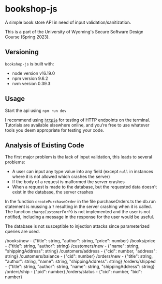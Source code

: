 # bookshop-js

A simple book store API in need of input validation/sanitization.

This is a part of the University of Wyoming's Secure Software Design Course (Spring 2023).

## Versioning

`bookshop-js` is built with:

- node version v16.19.0
- npm version 9.6.2
- nvm version 0.39.3

## Usage

Start the api using `npm run dev`

I recommend using [`httpie`](https://httpie.io) for testing of HTTP endpoints on the terminal. Tutorials are available elsewhere online, and you're free to use whatever tools you deem appropriate for testing your code.

## Analysis of Existing Code

The first major problem is the lack of input validation, this leads to several problems:

- A user can input any type value into any field (except `null` in instances where it is not allowed which crashes the server)
- If the body of a request is malformed the server crashes
- When a request is made to the database, but the requested data doesn't exist in the database, the server crashes

In the function `createPurchaseOrder` in the file purchaseOrders.ts the db.run statement is mussing a `?` resulting in the server crashing when it is called.
The function `chargeCustomerForPO` is not implemented and the user is not notified, including a message in the response for the user would be useful.

The database is not susceptible to injection attacks since parameterized queries are used.





/books/new - {"title": string, "author": string, "price": number}
/books/price - {"title": string, "author": string}
/customers/new - {"name": string, "shippingAddress": string}
/customers/address - {"cid": number, "address": string}
/customers/balance - {"cid": number}
/orders/new - {"title": string, "author": string, "name": string, "shippingAddress": string}
/orders/shipped - {"title": string, "author": string, "name": string, "shippingAddress": string}
/orders/ship - {"pid": number}
/orders/status - {"cid": number, "bid": number}
